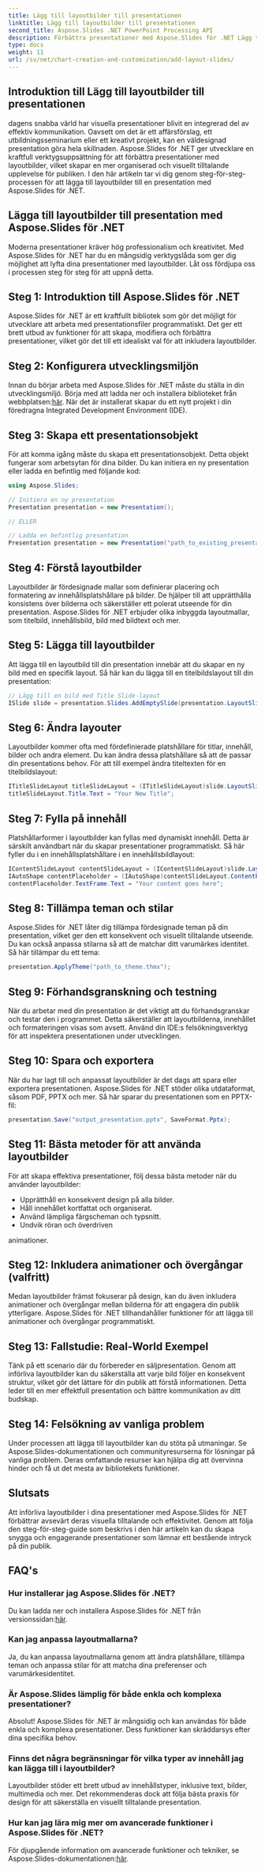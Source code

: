 ```yaml
---
title: Lägg till layoutbilder till presentationen
linktitle: Lägg till layoutbilder till presentationen
second_title: Aspose.Slides .NET PowerPoint Processing API
description: Förbättra presentationer med Aspose.Slides för .NET Lägg till layoutbilder sömlöst för visuellt tilltalande innehåll.
type: docs
weight: 11
url: /sv/net/chart-creation-and-customization/add-layout-slides/
---
```


## Introduktion till Lägg till layoutbilder till presentationen

dagens snabba värld har visuella presentationer blivit en integrerad del av effektiv kommunikation. Oavsett om det är ett affärsförslag, ett utbildningsseminarium eller ett kreativt projekt, kan en väldesignad presentation göra hela skillnaden. Aspose.Slides för .NET ger utvecklare en kraftfull verktygsuppsättning för att förbättra presentationer med layoutbilder, vilket skapar en mer organiserad och visuellt tilltalande upplevelse för publiken. I den här artikeln tar vi dig genom steg-för-steg-processen för att lägga till layoutbilder till en presentation med Aspose.Slides för .NET.

## Lägga till layoutbilder till presentation med Aspose.Slides för .NET

Moderna presentationer kräver hög professionalism och kreativitet. Med Aspose.Slides för .NET har du en mångsidig verktygslåda som ger dig möjlighet att lyfta dina presentationer med layoutbilder. Låt oss fördjupa oss i processen steg för steg för att uppnå detta.

## Steg 1: Introduktion till Aspose.Slides för .NET

Aspose.Slides för .NET är ett kraftfullt bibliotek som gör det möjligt för utvecklare att arbeta med presentationsfiler programmatiskt. Det ger ett brett utbud av funktioner för att skapa, modifiera och förbättra presentationer, vilket gör det till ett idealiskt val för att inkludera layoutbilder.

## Steg 2: Konfigurera utvecklingsmiljön

 Innan du börjar arbeta med Aspose.Slides för .NET måste du ställa in din utvecklingsmiljö. Börja med att ladda ner och installera biblioteket från webbplatsen:[här](https://releases.aspose.com/slides/net). När det är installerat skapar du ett nytt projekt i din föredragna Integrated Development Environment (IDE).

## Steg 3: Skapa ett presentationsobjekt

För att komma igång måste du skapa ett presentationsobjekt. Detta objekt fungerar som arbetsytan för dina bilder. Du kan initiera en ny presentation eller ladda en befintlig med följande kod:

```csharp
using Aspose.Slides;

// Initiera en ny presentation
Presentation presentation = new Presentation();

// ELLER

// Ladda en befintlig presentation
Presentation presentation = new Presentation("path_to_existing_presentation.pptx");
```

## Steg 4: Förstå layoutbilder

Layoutbilder är fördesignade mallar som definierar placering och formatering av innehållsplatshållare på bilder. De hjälper till att upprätthålla konsistens över bilderna och säkerställer ett polerat utseende för din presentation. Aspose.Slides för .NET erbjuder olika inbyggda layoutmallar, som titelbild, innehållsbild, bild med bildtext och mer.

## Steg 5: Lägga till layoutbilder

Att lägga till en layoutbild till din presentation innebär att du skapar en ny bild med en specifik layout. Så här kan du lägga till en titelbildslayout till din presentation:

```csharp
// Lägg till en bild med Title Slide-layout
ISlide slide = presentation.Slides.AddEmptySlide(presentation.LayoutSlides.GetByType(SlideLayoutType.TitleSlide));
```

## Steg 6: Ändra layouter

Layoutbilder kommer ofta med fördefinierade platshållare för titlar, innehåll, bilder och andra element. Du kan ändra dessa platshållare så att de passar din presentations behov. För att till exempel ändra titeltexten för en titelbildslayout:

```csharp
ITitleSlideLayout titleSlideLayout = (ITitleSlideLayout)slide.LayoutSlide;
titleSlideLayout.Title.Text = "Your New Title";
```

## Steg 7: Fylla på innehåll

Platshållarformer i layoutbilder kan fyllas med dynamiskt innehåll. Detta är särskilt användbart när du skapar presentationer programmatiskt. Så här fyller du i en innehållsplatshållare i en innehållsbildlayout:

```csharp
IContentSlideLayout contentSlideLayout = (IContentSlideLayout)slide.LayoutSlide;
IAutoShape contentPlaceholder = (IAutoShape)contentSlideLayout.ContentPlaceholders[0];
contentPlaceholder.TextFrame.Text = "Your content goes here";
```

## Steg 8: Tillämpa teman och stilar

Aspose.Slides för .NET låter dig tillämpa fördesignade teman på din presentation, vilket ger den ett konsekvent och visuellt tilltalande utseende. Du kan också anpassa stilarna så att de matchar ditt varumärkes identitet. Så här tillämpar du ett tema:

```csharp
presentation.ApplyTheme("path_to_theme.thmx");
```

## Steg 9: Förhandsgranskning och testning

När du arbetar med din presentation är det viktigt att du förhandsgranskar och testar den i programmet. Detta säkerställer att layoutbilderna, innehållet och formateringen visas som avsett. Använd din IDE:s felsökningsverktyg för att inspektera presentationen under utvecklingen.

## Steg 10: Spara och exportera

När du har lagt till och anpassat layoutbilder är det dags att spara eller exportera presentationen. Aspose.Slides för .NET stöder olika utdataformat, såsom PDF, PPTX och mer. Så här sparar du presentationen som en PPTX-fil:

```csharp
presentation.Save("output_presentation.pptx", SaveFormat.Pptx);
```

## Steg 11: Bästa metoder för att använda layoutbilder

För att skapa effektiva presentationer, följ dessa bästa metoder när du använder layoutbilder:
- Upprätthåll en konsekvent design på alla bilder.
- Håll innehållet kortfattat och organiserat.
- Använd lämpliga färgscheman och typsnitt.
- Undvik röran och överdriven

 animationer.

## Steg 12: Inkludera animationer och övergångar (valfritt)

Medan layoutbilder främst fokuserar på design, kan du även inkludera animationer och övergångar mellan bilderna för att engagera din publik ytterligare. Aspose.Slides för .NET tillhandahåller funktioner för att lägga till animationer och övergångar programmatiskt.

## Steg 13: Fallstudie: Real-World Exempel

Tänk på ett scenario där du förbereder en säljpresentation. Genom att införliva layoutbilder kan du säkerställa att varje bild följer en konsekvent struktur, vilket gör det lättare för din publik att förstå informationen. Detta leder till en mer effektfull presentation och bättre kommunikation av ditt budskap.

## Steg 14: Felsökning av vanliga problem

Under processen att lägga till layoutbilder kan du stöta på utmaningar. Se Aspose.Slides-dokumentationen och communityresurserna för lösningar på vanliga problem. Deras omfattande resurser kan hjälpa dig att övervinna hinder och få ut det mesta av bibliotekets funktioner.

## Slutsats

Att införliva layoutbilder i dina presentationer med Aspose.Slides för .NET förbättrar avsevärt deras visuella tilltalande och effektivitet. Genom att följa den steg-för-steg-guide som beskrivs i den här artikeln kan du skapa snygga och engagerande presentationer som lämnar ett bestående intryck på din publik.

## FAQ's

### Hur installerar jag Aspose.Slides för .NET?

Du kan ladda ner och installera Aspose.Slides för .NET från versionssidan:[här](https://releases.aspose.com/slides/net).

### Kan jag anpassa layoutmallarna?

Ja, du kan anpassa layoutmallarna genom att ändra platshållare, tillämpa teman och anpassa stilar för att matcha dina preferenser och varumärkesidentitet.

### Är Aspose.Slides lämplig för både enkla och komplexa presentationer?

Absolut! Aspose.Slides för .NET är mångsidig och kan användas för både enkla och komplexa presentationer. Dess funktioner kan skräddarsys efter dina specifika behov.

### Finns det några begränsningar för vilka typer av innehåll jag kan lägga till i layoutbilder?

Layoutbilder stöder ett brett utbud av innehållstyper, inklusive text, bilder, multimedia och mer. Det rekommenderas dock att följa bästa praxis för design för att säkerställa en visuellt tilltalande presentation.

### Hur kan jag lära mig mer om avancerade funktioner i Aspose.Slides för .NET?

 För djupgående information om avancerade funktioner och tekniker, se Aspose.Slides-dokumentationen:[här](https://reference.aspose.com/slides/net).